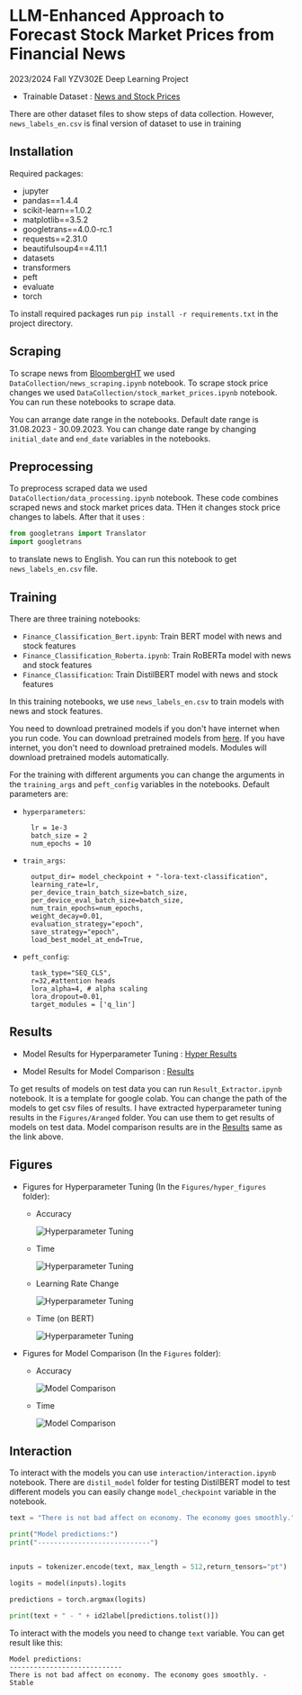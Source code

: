 # LLM-Enhanced Approach to Forecast Stock Market Prices from Financial News
2023/2024 Fall YZV302E Deep Learning Project

* Trainable Dataset : [News and Stock Prices](https://drive.google.com/drive/folders/1CdvyloYGhTefrTkrntsWQCgRmpnEwODZ?usp=sharing)

There are other dataset files to show steps of data collection. However, `news_labels_en.csv` is final version of dataset to use in training 

## Installation
Required packages:
- jupyter
- pandas==1.4.4
- scikit-learn==1.0.2
- matplotlib==3.5.2
- googletrans==4.0.0-rc.1
- requests==2.31.0
- beautifulsoup4==4.11.1
- datasets
- transformers
- peft
- evaluate
- torch

To install required packages run `pip install -r requirements.txt` in the project directory.

## Scraping
To scrape news from [BloombergHT](https://www.bloomberght.com) we used `DataCollection/news_scraping.ipynb` notebook. To scrape stock price changes we used `DataCollection/stock_market_prices.ipynb` notebook. You can run these notebooks to scrape data. 

You can arrange date range in the notebooks. Default date range is 31.08.2023 - 30.09.2023. You can change date range by changing `initial_date` and `end_date` variables in the notebooks.

## Preprocessing

To preprocess scraped data we used `DataCollection/data_processing.ipynb` notebook. These code combines scraped news and stock market prices data. THen it changes stock price changes to labels. After that it uses : 
```python
from googletrans import Translator 
import googletrans
```
to translate news to English. You can run this notebook to get `news_labels_en.csv` file.

## Training 

There are three training notebooks:
- `Finance_Classification_Bert.ipynb`: Train BERT model with news and stock features
- `Finance_Classification_Roberta.ipynb`: Train RoBERTa model with news and stock features
- `Finance_Classification`: Train DistilBERT model with news and stock features

In this training notebooks, we use `news_labels_en.csv` to train models with news and stock features. 

You need to download pretrained models if you don't have internet when you run code. You can download pretrained models from [here](https://huggingface.co/models). If you have internet, you don't need to download pretrained models. Modules will download pretrained models automatically. 

For the training with different arguments you can change the arguments in the `training_args` and `peft_config` variables in the notebooks. Default parameters are:

- `hyperparameters`:

        lr = 1e-3
        batch_size = 2
        num_epochs = 10

- `train_args`:

        output_dir= model_checkpoint + "-lora-text-classification",
        learning_rate=lr,
        per_device_train_batch_size=batch_size,
        per_device_eval_batch_size=batch_size,
        num_train_epochs=num_epochs,
        weight_decay=0.01,
        evaluation_strategy="epoch",
        save_strategy="epoch",
        load_best_model_at_end=True,
    

- `peft_config`:

        task_type="SEQ_CLS",
        r=32,#attention heads
        lora_alpha=4, # alpha scaling
        lora_dropout=0.01,
        target_modules = ['q_lin']

## Results

* Model Results for Hyperparameter Tuning : [Hyper Results](https://drive.google.com/drive/folders/1nXzR6_V4BE6VKsQLvhCzrsFLOlGUOH5d?usp=drive_link)

* Model Results for Model Comparison : [Results](https://drive.google.com/drive/folders/1u2LoNCpA9Lj2NOfbquRah2txCiwIz9se?usp=drive_link)

To get results of models on test data you can run `Result_Extractor.ipynb` notebook. It is a template for google colab. You can change the path of the models to get csv files of results. I have extracted hyperparameter tuning results in the `Figures/Aranged` folder. You can use them to get results of models on test data.
Model comparison results are in the [Results](https://drive.google.com/drive/folders/1u2LoNCpA9Lj2NOfbquRah2txCiwIz9se?usp=drive_link) same as the link above.

## Figures

* Figures for Hyperparameter Tuning (In the `Figures/hyper_figures` folder):
    - Accuracy

        ![Hyperparameter Tuning](Figures/hyper_figures/ASTOR_Head_Accuracy.png)

    - Time 

        ![Hyperparameter Tuning](Figures/hyper_figures/ASTOR_Head_Time.png)

    - Learning Rate Change

        ![Hyperparameter Tuning](Figures/hyper_figures/ASTOR_Learning_Accuracy.png)

    - Time (on BERT)

        ![Hyperparameter Tuning](Figures/hyper_figures/Bert_LoRA_Time.png)

* Figures for Model Comparison (In the `Figures` folder):
    - Accuracy

        ![Model Comparison](Figures/Model_comparison.png)

    - Time 

        ![Model Comparison](Figures/Model_comparison_time.png)

## Interaction 

To interact with the models you can use `interaction/interaction.ipynb` notebook. 
There are `distil_model` folder for testing DistilBERT model to test different models you can easily change `model_checkpoint` variable in the notebook.

```python
text = "There is not bad affect on economy. The economy goes smoothly."

print("Model predictions:")
print("----------------------------")


inputs = tokenizer.encode(text, max_length = 512,return_tensors="pt")

logits = model(inputs).logits

predictions = torch.argmax(logits)

print(text + " - " + id2label[predictions.tolist()])  
```
To interact with the models you need to change `text` variable. You can get result like this:

```
Model predictions:
----------------------------
There is not bad affect on economy. The economy goes smoothly. - Stable
```










